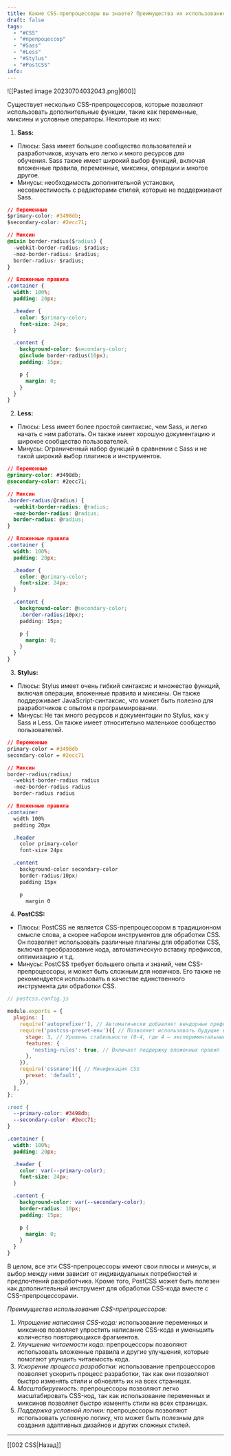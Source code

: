 ```yaml
---
title: Какие CSS-препроцессоры вы знаете? Преимущества их использования?
draft: false
tags:
  - "#CSS"
  - "#препроцессор"
  - "#Sass"
  - "#Less"
  - "#Stylus"
  - "#PostCSS"
info:
---
```

![[Pasted image 20230704032043.png|600]]

Существует несколько CSS-препроцессоров, которые позволяют использовать дополнительные функции, такие как переменные, миксины и условные операторы. Некоторые из них:

1. **Sass:**

- Плюсы: Sass имеет большое сообщество пользователей и разработчиков, изучать его легко и много ресурсов для обучения. Sass также имеет широкий выбор функций, включая вложенные правила, переменные, миксины, операции и многое другое.
- Минусы: необходимость дополнительной установки, несовместимость с редакторами стилей, которые не поддерживают Sass.

```css
// Переменные
$primary-color: #3498db;
$secondary-color: #2ecc71;

// Миксин
@mixin border-radius($radius) {
  -webkit-border-radius: $radius;
  -moz-border-radius: $radius;
  border-radius: $radius;
}

// Вложенные правила
.container {
  width: 100%;
  padding: 20px;

  .header {
    color: $primary-color;
    font-size: 24px;
  }

  .content {
    background-color: $secondary-color;
    @include border-radius(10px);
    padding: 15px;

    p {
      margin: 0;
    }
  }
}
```

2. **Less:**

- Плюсы: Less имеет более простой синтаксис, чем Sass, и легко начать с ним работать. Он также имеет хорошую документацию и широкое сообщество пользователей.
- Минусы: Ограниченный набор функций в сравнении с Sass и не такой широкий выбор плагинов и инструментов.

```css
// Переменные
@primary-color: #3498db;
@secondary-color: #2ecc71;

// Миксин
.border-radius(@radius) {
  -webkit-border-radius: @radius;
  -moz-border-radius: @radius;
  border-radius: @radius;
}

// Вложенные правила
.container {
  width: 100%;
  padding: 20px;

  .header {
    color: @primary-color;
    font-size: 24px;
  }

  .content {
    background-color: @secondary-color;
    .border-radius(10px);
    padding: 15px;

    p {
      margin: 0;
    }
  }
}
```

3. **Stylus:**

- Плюсы: Stylus имеет очень гибкий синтаксис и множество функций, включая операции, вложенные правила и миксины. Он также поддерживает JavaScript-синтаксис, что может быть полезно для разработчиков с опытом в программировании.
- Минусы: Не так много ресурсов и документации по Stylus, как у Sass и Less. Он также имеет относительно маленькое сообщество пользователей.

```css
// Переменные
primary-color = #3498db
secondary-color = #2ecc71

// Миксин
border-radius(radius)
  -webkit-border-radius radius
  -moz-border-radius radius
  border-radius radius

// Вложенные правила
.container
  width 100%
  padding 20px

  .header
    color primary-color
    font-size 24px

  .content
    background-color secondary-color
    border-radius(10px)
    padding 15px

    p
      margin 0
```

4. **PostCSS:**

- Плюсы: PostCSS не является CSS-препроцессором в традиционном смысле слова, а скорее набором инструментов для обработки CSS. Он позволяет использовать различные плагины для обработки CSS, включая преобразование кода, автоматическую вставку префиксов, оптимизацию и т.д.
- Минусы: PostCSS требует большего опыта и знаний, чем CSS-препроцессоры, и может быть сложным для новичков. Его также не рекомендуется использовать в качестве единственного инструмента для обработки CSS.

```js
// postcss.config.js

module.exports = {
  plugins: [
    require('autoprefixer'), // Автоматически добавляет вендорные префиксы
    require('postcss-preset-env')({ // Позволяет использовать будущие возможности CSS
      stage: 3, // Уровень стабильности (0-4, где 4 — экспериментальные функции)
      features: {
        'nesting-rules': true, // Включает поддержку вложенных правил
      },
    }),
    require('cssnano')({ // Минификация CSS
      preset: 'default',
    }),
  ],
};
```

```css
:root {
  --primary-color: #3498db;
  --secondary-color: #2ecc71;
}

.container {
  width: 100%;
  padding: 20px;

  .header {
    color: var(--primary-color);
    font-size: 24px;
  }

  .content {
    background-color: var(--secondary-color);
    border-radius: 10px;
    padding: 15px;

    p {
      margin: 0;
    }
  }
}
```

В целом, все эти CSS-препроцессоры имеют свои плюсы и минусы, и выбор между ними зависит от индивидуальных потребностей и предпочтений разработчика. Кроме того, PostCSS может быть полезен как дополнительный инструмент для обработки CSS-кода вместе с CSS-препроцессорами.

_Преимущества использования CSS-препроцессоров:_

1. _Упрощение написания CSS-кода:_ использование переменных и миксинов позволяет упростить написание CSS-кода и уменьшить количество повторяющихся фрагментов.
2. _Улучшение читаемости кода:_ препроцессоры позволяют использовать вложенные правила и другие улучшения, которые помогают улучшить читаемость кода.
3. _Ускорение процесса разработки:_ использование препроцессоров позволяет ускорить процесс разработки, так как они позволяют быстро изменять стили и обновлять их на всех страницах.
4. _Масштабируемость:_ препроцессоры позволяют легко масштабировать CSS-код, так как использование переменных и миксинов позволяет быстро изменять стили на всех страницах.
5. _Поддержка условной логики:_ препроцессоры позволяют использовать условную логику, что может быть полезным для создания адаптивных дизайнов и других сложных стилей.

---

[[002 CSS|Назад]]